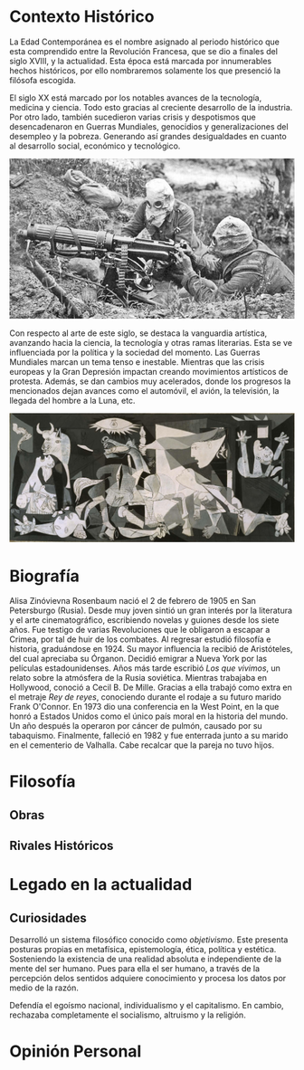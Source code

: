 # Contexto Histórico

La Edad Contemporánea es el nombre asignado al periodo histórico que esta comprendido entre la Revolución Francesa, que se dio a finales del siglo XVIII, y la actualidad. Esta época está marcada por innumerables hechos históricos, por ello nombraremos solamente los que presenció la filósofa escogida.

El siglo XX está marcado por los notables avances de la tecnología, medicina y ciencia. Todo esto gracias al creciente desarrollo de la industria. Por otro lado, también sucedieron varias crisis y despotismos que desencadenaron en Guerras Mundiales, genocidios y generalizaciones del desempleo y la pobreza. Generando así grandes desigualdades en cuanto al desarrollo social, económico y tecnológico.

 ![ La Primera Guerra Mundial](/img/met.jpg) 


Con respecto al arte de este siglo, se destaca la vanguardia artística, avanzando hacia la ciencia, la tecnología y otras ramas literarias. Esta se ve influenciada por la política y la sociedad del momento. Las Guerras Mundiales marcan un tema tenso e inestable. Mientras que las crisis europeas y la Gran Depresión impactan creando movimientos artísticos de protesta. Además, se dan cambios muy acelerados, donde los progresos la mencionados dejan avances como el automóvil, el avión, la televisión, la llegada del hombre a la Luna, etc. 

![Guernica, obra importante del siglo XX](/img/guer.jpg)

# Biografía

Alisa Zinóvievna Rosenbaum nació el 2 de febrero de 1905 en San Petersburgo (Rusia). Desde muy joven sintió un gran interés por la literatura y el arte cinematográfico, escribiendo novelas y guiones desde los siete años. Fue testigo de varias Revoluciones que le obligaron a escapar a Crimea, por tal de huir de los combates. Al regresar estudió filosofía e historia, graduándose en 1924. Su mayor influencia la recibió de Aristóteles, del cual apreciaba su Órganon. Decidió emigrar a Nueva York por las películas estadounidenses. Años más tarde escribió *Los que vivimos*, un relato sobre la atmósfera de la Rusia soviética. Mientras trabajaba en Hollywood, conoció a Cecil B. De Mille. Gracias a ella trabajó como extra en el metraje *Rey de reyes*, conociendo durante el rodaje a su futuro marido Frank O'Connor. En 1973 dio una conferencia en la West Point, en la que honró a Estados Unidos como el único país moral en la historia del mundo. Un año después la operaron por cáncer de pulmón, causado por su tabaquismo. Finalmente, falleció en 1982 y fue enterrada junto a su marido en el cementerio de Valhalla. Cabe recalcar que la pareja no tuvo hijos.


# Filosofía

## Obras

## Rivales Históricos

# Legado en la actualidad

## Curiosidades

Desarrolló un sistema filosófico conocido como *objetivismo*. Este presenta posturas propias en metafísica, epistemología, ética, política y estética. Sosteniendo la existencia de una realidad absoluta e independiente de la mente del ser humano. Pues para ella el ser humano, a través de la percepción delos sentidos adquiere conocimiento y procesa los datos por medio de la razón.

Defendía el egoísmo nacional, individualismo y el capitalismo. En cambio, rechazaba completamente el socialismo, altruismo y la religión. 


# Opinión Personal 